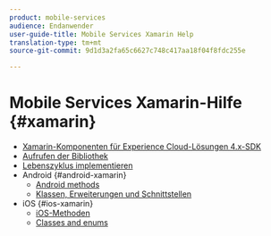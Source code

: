 ```yaml
---
product: mobile-services
audience: Endanwender
user-guide-title: Mobile Services Xamarin Help
translation-type: tm+mt
source-git-commit: 9d1d3a2fa65c6627c748c417aa18f04f8fdc255e

---
```



# Mobile Services Xamarin-Hilfe {#xamarin}

+ [Xamarin-Komponenten für Experience Cloud-Lösungen 4.x-SDK](get-started.md)
+ [Aufrufen der Bibliothek](library-calls.md)
+ [Lebenszyklus implementieren](lifecycle.md)
+ Android {#android-xamarin}
   + [Android methods](c-android/methods-android.md)
   + [Klassen, Erweiterungen und Schnittstellen](c-android/c-classes-enums-interfaces.md)
+ iOS {#ios-xamarin}
   + [iOS-Methoden](c-ios/methods-ios.md)
   + [Classes and enums](c-ios/c-classes-enums-constants.md)
